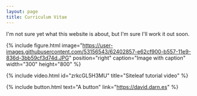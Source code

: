 ```yaml
---
layout: page
title: Curriculum Vitae
---
```


I'm not sure yet what this website is about, but I'm sure I'll work it out soon.

{% include figure.html image="https://user-images.githubusercontent.com/53156543/62402857-e62cf900-b557-11e9-836d-3bb59cf3d74d.JPG" position="right" caption="Image with caption" width="300" height="800" %}

{% include video.html id="zrkcGL5H3MU" title="Siteleaf tutorial video" %}

{% include button.html text="A button" link="https://david.darn.es" %}